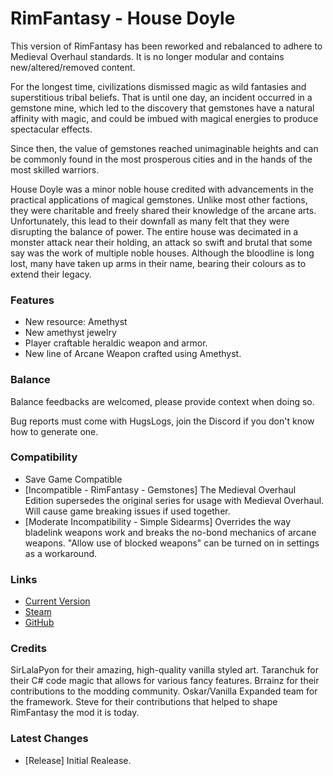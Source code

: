 # RimFantasy - House Doyle
This version of RimFantasy has been reworked and rebalanced to adhere to Medieval Overhaul standards. It is no longer modular and contains new/altered/removed content.


For the longest time, civilizations dismissed magic as wild fantasies and superstitious tribal beliefs. That is until one day, an incident occurred in a gemstone mine, which led to the discovery that gemstones have a natural affinity with magic, and could be imbued with magical energies to produce spectacular effects.

Since then, the value of gemstones reached unimaginable heights and can be commonly found in the most prosperous cities and in the hands of the most skilled warriors.

House Doyle was a minor noble house credited with advancements in the practical applications of magical gemstones. Unlike most other factions, they were charitable and freely shared their knowledge of the arcane arts. Unfortunately, this lead to their downfall as many felt that they were disrupting the balance of power. The entire house was decimated in a monster attack near their holding, an attack so swift and brutal that some say was the work of multiple noble houses. Although the bloodline is long lost, many have taken up arms in their name, bearing their colours as to extend their legacy.

### Features

- New resource: Amethyst
- New amethyst jewelry
- Player craftable heraldic weapon and armor.
- New line of Arcane Weapon crafted using Amethyst.

### Balance

Balance feedbacks are welcomed, please provide context when doing so.

Bug reports must come with HugsLogs, join the Discord if you don't know how to generate one.

### Compatibility

- Save Game Compatible
- [Incompatible - RimFantasy - Gemstones] The Medieval Overhaul Edition supersedes the original series for usage with Medieval Overhaul. Will cause game breaking issues if used together.
- [Moderate Incompatibility - Simple Sidearms] Overrides the way bladelink weapons work and breaks the no-bond mechanics of arcane weapons. "Allow use of blocked weapons" can be turned on in settings as a workaround.

### Links

- [Current Version](https://github.com/Sierra0001/RimFantasy---House-Doyle/releases/tag/v1.0)
- [Steam](https://steamcommunity.com/sharedfiles/filedetails/?id=0000000000)
- [GitHub](https://github.com/Sierra0001/RimFantasy---House-Doyle)

### Credits

SirLalaPyon for their amazing, high-quality vanilla styled art.
Taranchuk for their C# code magic that allows for various fancy features.
Brrainz for their contributions to the modding community.
Oskar/Vanilla Expanded team for the framework.
Steve for their contributions that helped to shape RimFantasy the mod it is today.

### Latest Changes

- [Release] Initial Realease.
